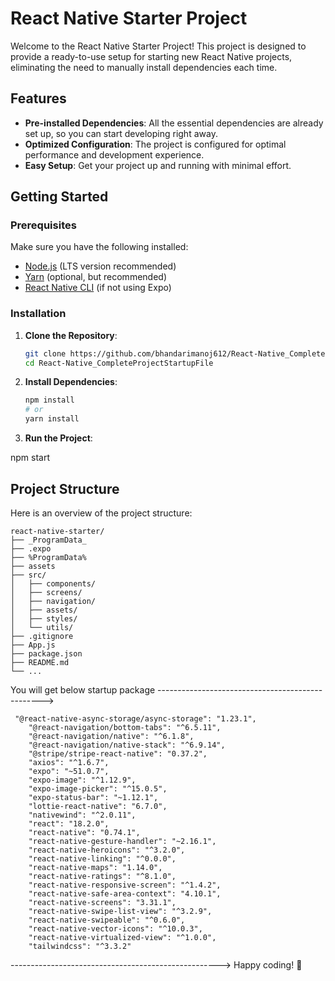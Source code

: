 # React Native Starter Project

Welcome to the React Native Starter Project! This project is designed to provide a ready-to-use setup for starting new React Native projects, eliminating the need to manually install dependencies each time.

## Features

- **Pre-installed Dependencies**: All the essential dependencies are already set up, so you can start developing right away.
- **Optimized Configuration**: The project is configured for optimal performance and development experience.
- **Easy Setup**: Get your project up and running with minimal effort.

## Getting Started

### Prerequisites

Make sure you have the following installed:

- [Node.js](https://nodejs.org/) (LTS version recommended)
- [Yarn](https://yarnpkg.com/) (optional, but recommended)
- [React Native CLI](https://reactnative.dev/docs/environment-setup) (if not using Expo)

### Installation

1. **Clone the Repository**:

    ```bash
    git clone https://github.com/bhandarimanoj612/React-Native_CompleteProjectStartupFile.git
    cd React-Native_CompleteProjectStartupFile
    ```

2. **Install Dependencies**:

    ```bash
    npm install
    # or
    yarn install
    ```

3. **Run the Project**:

  npm start

## Project Structure

Here is an overview of the project structure:

```
react-native-starter/
├── _ProgramData_
├── .expo
├── %ProgramData%
├── assets
├── src/
│   ├── components/
│   ├── screens/
│   ├── navigation/
│   ├── assets/
│   ├── styles/
│   └── utils/
├── .gitignore
├── App.js
├── package.json
├── README.md
└── ...
```
You will get below startup package 
------------------------------------------------->
```
 "@react-native-async-storage/async-storage": "1.23.1",
    "@react-navigation/bottom-tabs": "^6.5.11",
    "@react-navigation/native": "^6.1.8",
    "@react-navigation/native-stack": "^6.9.14",
    "@stripe/stripe-react-native": "0.37.2",
    "axios": "^1.6.7",
    "expo": "~51.0.7",
    "expo-image": "^1.12.9",
    "expo-image-picker": "^15.0.5",
    "expo-status-bar": "~1.12.1",
    "lottie-react-native": "6.7.0",
    "nativewind": "^2.0.11",
    "react": "18.2.0",
    "react-native": "0.74.1",
    "react-native-gesture-handler": "~2.16.1",
    "react-native-heroicons": "^3.2.0",
    "react-native-linking": "^0.0.0",
    "react-native-maps": "1.14.0",
    "react-native-ratings": "^8.1.0",
    "react-native-responsive-screen": "^1.4.2",
    "react-native-safe-area-context": "4.10.1",
    "react-native-screens": "3.31.1",
    "react-native-swipe-list-view": "^3.2.9",
    "react-native-swipeable": "^0.6.0",
    "react-native-vector-icons": "^10.0.3",
    "react-native-virtualized-view": "^1.0.0",
    "tailwindcss": "^3.3.2"
```

---------------------------------------------------->
Happy coding! 🚀
